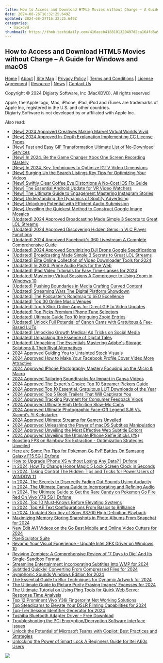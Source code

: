 ```yaml
---
title: How to Access and Download HTML5 Movies without Charge – A Guide for Windows and macOS
date: 2024-08-26T16:32:25.649Z
updated: 2024-08-27T16:32:25.649Z
categories:
  - macxdvd
thumbnail: https://thmb.techidaily.com/416aeeb4188101320497d2ca164fd6a9ed87803b69670867cf0671d294f1cd7b.jpg
---
```


## How to Access and Download HTML5 Movies without Charge – A Guide for Windows and macOS

[Home](https://tools.techidaily.com/macxdvd/products/) | [About](https://tools.techidaily.com/macxdvd/products/) | [Site Map](https://tools.techidaily.com/macxdvd/products/) | [Privacy Policy](https://tools.techidaily.com/macxdvd/products/) | [Terms and Conditions](https://tools.techidaily.com/macxdvd/products/) | [License Agreement](https://tools.techidaily.com/macxdvd/products/) | [Resource](https://tools.techidaily.com/macxdvd/products/) | [News](https://tools.techidaily.com/macxdvd/products/) | [Contact Us](https://tools.techidaily.com/macxdvd/products/)

Copyright © 2024 Digiarty Software, Inc (MacXDVD). All rights reserved

Apple, the Apple logo, Mac, iPhone, iPad, iPod and iTunes are trademarks of Apple Inc, registered in the U.S. and other countries.  
Digiarty Software is not developed by or affiliated with Apple Inc.

<ins class="adsbygoogle"
     style="display:block"
     data-ad-format="autorelaxed"
     data-ad-client="ca-pub-7571918770474297"
     data-ad-slot="1223367746"></ins>



<ins class="adsbygoogle"
     style="display:block"
     data-ad-client="ca-pub-7571918770474297"
     data-ad-slot="8358498916"
     data-ad-format="auto"
     data-full-width-responsive="true"></ins>

<span class="atpl-alsoreadstyle">Also read:</span>
<div><ul>
<li><a href="https://facebook-video-footage.techidaily.com/new-2024-approved-creatives-making-marvel-virtual-worlds-vivid/"><u>[New] 2024 Approved  Creatives Making Marvel Virtual Worlds Vivid</u></a></li>
<li><a href="https://youtube-zero.techidaily.com/024-approved-in-depth-explanation-implementing-cc-license-types/"><u>[New] 2024 Approved  In-Depth Explanation  Implementing CC License Types</u></a></li>
<li><a href="https://some-techniques.techidaily.com/new-fast-and-easy-gif-transformation-ultimate-list-of-no-download-services/"><u>[New] Fast and Easy GIF Transformation  Ultimate List of No-Download Services</u></a></li>
<li><a href="https://screen-video-capture.techidaily.com/new-in-2024-be-the-game-changer-xbox-one-screen-recording-mastery/"><u>[New] In 2024, Be the Game Changer  Xbox One Screen Recording Mastery</u></a></li>
<li><a href="https://instagram-video-recordings.techidaily.com/new-in-2024-key-techniques-to-optimize-igtv-video-dimensions/"><u>[New] In 2024, Key Techniques to Optimize IGTV Video Dimensions</u></a></li>
<li><a href="https://youtube-docs.techidaily.com/urging-up-the-search-listings-key-tips-for-optimizing-your-videos/"><u>[New] Surging Up the Search Listings  Key Tips for Optimizing Your Videos</u></a></li>
<li><a href="https://some-approaches.techidaily.com/new-swiftly-clear-coffee-eye-distortions-a-no-cost-ios-fix-guide/"><u>[New] Swiftly Clear Coffee Eye Distortions  A No-Cost iOS Fix Guide</u></a></li>
<li><a href="https://some-approaches.techidaily.com/new-the-essential-android-update-for-vr-video-watchers/"><u>[New] The Essential Android Update for VR Video Watchers</u></a></li>
<li><a href="https://instagram-videos.techidaily.com/new-the-ultimate-guide-to-engagement-mastering-instagram-stories/"><u>[New] The Ultimate Guide to Engagement  Mastering Instagram Stories</u></a></li>
<li><a href="https://some-approaches.techidaily.com/new-understanding-the-dynamics-of-spotify-advertising/"><u>[New] Understanding the Dynamics of Spotify Advertising</u></a></li>
<li><a href="https://some-approaches.techidaily.com/new-unlocking-potential-with-efficient-audio-submission/"><u>[New] Unlocking Potential with Efficient Audio Submission</u></a></li>
<li><a href="https://some-approaches.techidaily.com/new-unveiling-the-quickest-method-to-construct-google-image-mosaics/"><u>[New] Unveiling the Quickest Method to Construct Google Image Mosaics</u></a></li>
<li><a href="https://screen-activity-recording.techidaily.com/updated-2024-approved-broadcasting-made-simple-3-secrets-to-great-lol-streams/"><u>[Updated] 2024 Approved  Broadcasting Made Simple  3 Secrets to Great LOL Streams</u></a></li>
<li><a href="https://fox-boxes.techidaily.com/updated-2024-approved-discovering-hidden-gems-in-vlc-player-functions/"><u>[Updated] 2024 Approved  Discovering Hidden Gems in VLC Player Functions</u></a></li>
<li><a href="https://facebook-video-recording.techidaily.com/updated-2024-approved-facebooks-360-livestream-a-complete-comprehensive-guide/"><u>[Updated] 2024 Approved  Facebook's 360 Livestream  A Complete Comprehensive Guide</u></a></li>
<li><a href="https://fox-direct.techidaily.com/updated-2024-approved-scrutinizing-dji-drone-goggle-specifications/"><u>[Updated] 2024 Approved  Scrutinizing DJI Drone Goggle Specifications</u></a></li>
<li><a href="https://screen-mirroring-recording.techidaily.com/updated-broadcasting-made-simple-3-secrets-to-great-lol-streams/"><u>[Updated] Broadcasting Made Simple  3 Secrets to Great LOL Streams</u></a></li>
<li><a href="https://youtube-sure.techidaily.com/ed-elite-online-collection-of-video-downloader-tools-for-2024/"><u>[Updated] Elite Online Collection of Video Downloader Tools for 2024</u></a></li>
<li><a href="https://screen-mirroring-recording.techidaily.com/updated-in-2024-prime-audio-pads-for-the-web/"><u>[Updated] In 2024, Prime Audio Pads for the Web</u></a></li>
<li><a href="https://visual-screen-recording.techidaily.com/updated-ipad-video-tutorials-for-easy-time-lapses-for-2024/"><u>[Updated] IPad Video Tutorials for Easy Time-Lapses for 2024</u></a></li>
<li><a href="https://some-approaches.techidaily.com/updated-mastering-virtual-sessions-a-compreayer-to-using-zoom-in-windows-10/"><u>[Updated] Mastering Virtual Sessions  A Compreayer to Using Zoom in Windows 10</u></a></li>
<li><a href="https://extra-skills.techidaily.com/updated-pushing-boundaries-in-media-crafting-curved-content/"><u>[Updated] Pushing Boundaries in Media  Crafting Curved Content</u></a></li>
<li><a href="https://some-approaches.techidaily.com/updated-streaming-wars-the-digital-platform-showdown/"><u>[Updated] Streaming Wars  The Digital Platform Showdown</u></a></li>
<li><a href="https://some-approaches.techidaily.com/updated-the-podcasters-roadmap-to-seo-excellence/"><u>[Updated] The Podcaster’s Roadmap to SEO Excellence</u></a></li>
<li><a href="https://some-approaches.techidaily.com/updated-top-30-online-music-venues/"><u>[Updated] Top 30 Online Music Venues</u></a></li>
<li><a href="https://some-approaches.techidaily.com/updated-top-5-slick-online-apps-for-direct-gif-to-video-updates/"><u>[Updated] Top 5 Slick Online Apps for Direct GIF to Video Updates</u></a></li>
<li><a href="https://some-approaches.techidaily.com/updated-top-picks-premium-iphone-tune-selectors/"><u>[Updated] Top Picks  Premium iPhone Tune Selectors</u></a></li>
<li><a href="https://some-approaches.techidaily.com/updated-ultimate-guide-top-10-intriguing-zooid-entries/"><u>[Updated] Ultimate Guide  Top 10 Intriguing Zooid Entries</u></a></li>
<li><a href="https://some-approaches.techidaily.com/updated-unlock-full-potential-of-canon-cams-with-gratuitous-and-fee-based-luts/"><u>[Updated] Unlock Full Potential of Canon Cams with Gratuitous & Fee-Based LUTs</u></a></li>
<li><a href="https://some-approaches.techidaily.com/updated-unlocking-growth-medical-ad-tricks-on-social-media/"><u>[Updated] Unlocking Growth  Medical Ad Tricks on Social Media</u></a></li>
<li><a href="https://some-approaches.techidaily.com/updated-unpacking-the-essence-of-digital-tales/"><u>[Updated] Unpacking the Essence of Digital Tales</u></a></li>
<li><a href="https://some-approaches.techidaily.com/updated-unpacking-the-essentials-mastering-adobes-storage-solutions-and-their-rival-alternatives/"><u>[Updated] Unpacking The Essentials  Mastering Adobe's Storage Solutions & Their Rival Alternatives</u></a></li>
<li><a href="https://some-knowledge.techidaily.com/2024-approved-guiding-you-to-untainted-stock-visuals/"><u>2024 Approved  Guiding You to Untainted Stock Visuals</u></a></li>
<li><a href="https://facebook-videos.techidaily.com/2024-approved-how-to-make-your-facebook-profile-cover-video-more-attractive/"><u>2024 Approved  How to Make Your Facebook Profile Cover Video More Attractive</u></a></li>
<li><a href="https://fox-glue.techidaily.com/2024-approved-iphone-photography-mastery-focusing-on-the-micro-and-macro/"><u>2024 Approved  IPhone Photography Mastery  Focusing on the Micro & Macro</u></a></li>
<li><a href="https://some-approaches.techidaily.com/2024-approved-tailoring-soundtracks-for-impact-in-canva-videos/"><u>2024 Approved  Tailoring Soundtracks for Impact in Canva Videos</u></a></li>
<li><a href="https://some-approaches.techidaily.com/2024-approved-the-experts-choice-top-10-streamer-pickers-guide/"><u>2024 Approved  The Expert's Choice  Top 10 Streamer Pickers Guide</u></a></li>
<li><a href="https://some-approaches.techidaily.com/2024-approved-top-10-essential-gratuitous-lut-downloads-of-the-year/"><u>2024 Approved  Top 10 Essential, Gratuitous LUT Downloads of the Year</u></a></li>
<li><a href="https://some-guidance.techidaily.com/2024-approved-top-5-book-trailers-that-will-captivate-you/"><u>2024 Approved  Top 5 Book Trailers That Will Captivate You</u></a></li>
<li><a href="https://some-approaches.techidaily.com/2024-approved-tracking-payment-for-consumer-feedback-vlogs/"><u>2024 Approved  Tracking Payment for Consumer Feedback Vlogs</u></a></li>
<li><a href="https://some-approaches.techidaily.com/2024-approved-ultimate-high-definition-slow-mo-cams/"><u>2024 Approved  Ultimate High Definition Slow-Mo Cams</u></a></li>
<li><a href="https://some-approaches.techidaily.com/2024-approved-ultimate-photographic-face-off-legend-sj6-vs-xiaomis-yi-kickstarter/"><u>2024 Approved  Ultimate Photographic Face-Off  Legend SJ6 Vs. Xiaomi's Yi Kickstarter</u></a></li>
<li><a href="https://some-approaches.techidaily.com/2024-approved-ultimate-streams-for-gamers-unveiled/"><u>2024 Approved  Ultimate Streams for Gamers Unveiled</u></a></li>
<li><a href="https://some-approaches.techidaily.com/2024-approved-unleashing-the-power-of-macos-subtitles-manipulation/"><u>2024 Approved  Unleashing the Power of macOS Subtitles Manipulation</u></a></li>
<li><a href="https://some-approaches.techidaily.com/2024-approved-unveiling-the-most-effective-web-subtitle-editors/"><u>2024 Approved  Unveiling the Most Effective Web Subtitle Editors</u></a></li>
<li><a href="https://some-approaches.techidaily.com/2024-approved-unveiling-the-ultimate-iphone-selfie-sticks-8/"><u>2024 Approved  Unveiling the Ultimate IPhone Selfie Sticks (#8)</u></a></li>
<li><a href="https://win-able.techidaily.com/boosting-fps-on-rainbow-six-extraction-optimization-strategies-unveiled/"><u>Boosting FPS on Rainbow Six Extraction - Optimization Strategies Unveiled</u></a></li>
<li><a href="https://change-location.techidaily.com/here-are-some-pro-tips-for-pokemon-go-pvp-battles-on-samsung-galaxy-f15-5g-drfone-by-drfone-virtual-android/"><u>Here are Some Pro Tips for Pokemon Go PvP Battles On Samsung Galaxy F15 5G | Dr.fone</u></a></li>
<li><a href="https://review-topics.techidaily.com/how-to-upgrade-iphone-xs-without-losing-any-data-drfone-by-drfone-ios-system-repair-ios-system-repair/"><u>How to Upgrade iPhone XS without Losing Any Data? | Dr.fone</u></a></li>
<li><a href="https://unlock-android.techidaily.com/in-2024-how-to-change-honor-magic-5-lock-screen-clock-in-seconds-by-drfone-android/"><u>In 2024, How To Change Honor Magic 5 Lock Screen Clock in Seconds</u></a></li>
<li><a href="https://some-approaches.techidaily.com/in-2024-taking-control-the-hidden-tips-and-tricks-for-power-users-of-window-11/"><u>In 2024, Taking Control  The Hidden Tips and Tricks for Power Users of WINDOW 11</u></a></li>
<li><a href="https://some-approaches.techidaily.com/in-2024-the-secrets-to-discreetly-fading-out-sounds-using-audacity/"><u>In 2024, The Secrets to Discreetly Fading Out Sounds Using Audacity</u></a></li>
<li><a href="https://some-approaches.techidaily.com/in-2024-the-ultimate-canva-guide-to-incorporating-and-refining-audio/"><u>In 2024, The Ultimate Canva Guide to Incorporating and Refining Audio</u></a></li>
<li><a href="https://change-location.techidaily.com/in-2024-the-ultimate-guide-to-get-the-rare-candy-on-pokemon-go-fire-red-on-vivo-y78-5g-drfone-by-drfone-virtual-android/"><u>In 2024, The Ultimate Guide to Get the Rare Candy on Pokemon Go Fire Red On Vivo Y78 5G | Dr.fone</u></a></li>
<li><a href="https://some-approaches.techidaily.com/in-2024-top-10-must-knows-before-elevating-systems/"><u>In 2024, Top 10 Must-Knows Before Elevating Systems</u></a></li>
<li><a href="https://some-approaches.techidaily.com/in-2024-top-ae-text-configurations-from-basics-to-brilliance/"><u>In 2024, Top AE Text Configurations  From Basics to Brilliance</u></a></li>
<li><a href="https://some-approaches.techidaily.com/in-2024-updated-scrutiny-of-sony-s3700-high-definition-playback/"><u>In 2024, Updated Scrutiny of Sony S3700 High Definition Playback</u></a></li>
<li><a href="https://snapchat-videos.techidaily.com/maximizing-memory-storing-snapshots-in-photo-albums-from-snapchat-for-2024/"><u>Maximizing Memory  Storing Snapshots in Photo Albums From Snapchat for 2024</u></a></li>
<li><a href="https://smart-video-editing.techidaily.com/new-edit-avi-videos-on-the-go-best-mobile-and-online-video-cutters-for-2024/"><u>New Edit AVI Videos on the Go Best Mobile and Online Video Cutters for 2024</u></a></li>
<li><a href="https://youtube-videos.techidaily.com/pixelsculptor-suite/"><u>PixelSculptor Suite</u></a></li>
<li><a href="https://graphic-issues.techidaily.com/revamp-your-visual-experience-update-intel-gfx-driver-on-windows-10/"><u>Revamp Your Visual Experience - Update Intel GFX Driver on Windows 10</u></a></li>
<li><a href="https://buynow-marvelous.techidaily.com/reviving-zombies-a-comprehensive-review-of-7-days-to-die-and-its-single-sandbox-format/"><u>Reviving Zombies: A Comprehensive Review of '7 Days to Die' And Its Single-Sandbox Format</u></a></li>
<li><a href="https://some-approaches.techidaily.com/streamline-entertainment-incorporating-subtitles-into-wmp-for-2024/"><u>Streamline Entertainment  Incorporating Subtitles Into WMP for 2024</u></a></li>
<li><a href="https://some-approaches.techidaily.com/subtitled-quickly-converting-from-compressed-files-for-2024/"><u>Subtitled Quickly! Converting From Compressed Files for 2024</u></a></li>
<li><a href="https://some-approaches.techidaily.com/symphonic-sounds-windows-edition-for-2024/"><u>Symphonic Sounds  Windows Edition for 2024</u></a></li>
<li><a href="https://some-approaches.techidaily.com/the-essential-guide-to-blur-techniques-for-dynamic-artwork-for-2024/"><u>The Essential Guide to Blur Techniques for Dynamic Artwork for 2024</u></a></li>
<li><a href="https://some-approaches.techidaily.com/the-ultimate-guide-to-picture-purity-erasing-images-excesses-for-2024/"><u>The Ultimate Guide to Picture Purity  Erasing Images' Excesses for 2024</u></a></li>
<li><a href="https://technical-tips.techidaily.com/the-ultimate-tutorial-on-using-ping-tools-for-quick-web-server-response-time-analysis/"><u>The Ultimate Tutorial on Using Ping Tools for Quick Web Server Response Time Analysis</u></a></li>
<li><a href="https://unlock-android.techidaily.com/top-12-prominent-vivo-y36i-fingerprint-not-working-solutions-by-drfone-android/"><u>Top 12 Prominent Vivo Y36i Fingerprint Not Working Solutions</u></a></li>
<li><a href="https://some-approaches.techidaily.com/top-steadicams-to-elevate-your-dslr-filming-capabilities-for-2024/"><u>Top Steadicams to Elevate Your DSLR Filming Capabilities for 2024</u></a></li>
<li><a href="https://some-approaches.techidaily.com/top-tier-session-identifier-generator-for-2024/"><u>Top-Tier Session Identifier Generator for 2024</u></a></li>
<li><a href="https://win-amazing.techidaily.com/toshiba-bluetooth-adapter-driver-free-download/"><u>Toshiba Bluetooth Adapter Driver – Free Download</u></a></li>
<li><a href="https://driver-download.techidaily.com/troubleshooting-the-pci-encryptiondecryption-software-interface-issues/"><u>Troubleshooting the PCI Encryption/Decryption Software Interface Issues</u></a></li>
<li><a href="https://techno-recovery.techidaily.com/unlock-the-potential-of-microsoft-teams-with-copilot-best-practices-and-strategies/"><u>Unlock the Potential of Microsoft Teams with Copilot: Best Practices and Strategies</u></a></li>
<li><a href="https://unlock-android.techidaily.com/unlocking-the-power-of-smart-lock-a-beginners-guide-for-itel-a60s-users-by-drfone-android/"><u>Unlocking the Power of Smart Lock A Beginners Guide for Itel A60s Users</u></a></li>
</ul></div>

<!-- affiliate ads begin -->
<a href="https://estore.winxdvd.com/order/checkout.php?PRODS=12653808&QTY=1&AFFILIATE=108875&CART=1"><img src="https://www.winxdvd.com/affiliate/new-banner/wt-500x500.jpg" border="0"></a>
<!-- affiliate ads end -->